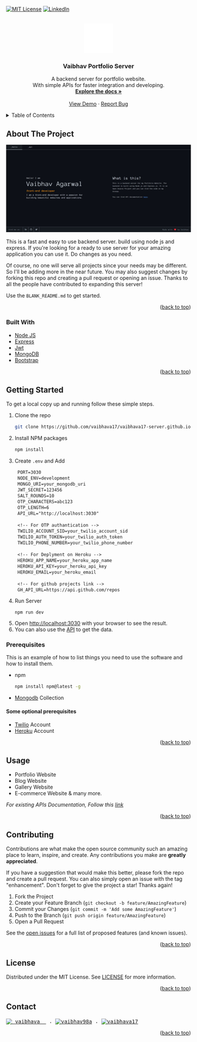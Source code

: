<a name="readme-top"></a>

[![MIT License][license-shield]](./LICENSE)
[![LinkedIn][linkedin-shield]](https://linkedin.com/in/vaibhava17)

<br />
<div align="center">
  <a href="https://vaibhava17-server.herokuapp.com/">
    <img src="./public/img/logo.svg" alt="Logo" width="80" height="80">
  </a>

  <h3 align="center">Vaibhav Portfolio Server</h3>

  <p align="center">
   A backend server for portfolio website.
   <br />With simple APIs for faster integration and developing.
    <br />
    <a href="https://github.com/vaibhava17/vaibhava17-server"><strong>Explore the docs »</strong></a>
    <br />
    <br />
    <a href="https://vaibhava17-server.herokuapp.com/">View Demo</a>
    ·
    <a href="https://github.com/vaibhava17/vaibhav17-server.github.io/issues">Report Bug</a>
  </p>
</div>



<details>
  <summary>Table of Contents</summary>
  <ol>
    <li>
      <a href="#about-the-project">About The Project</a>
      <ul>
        <li><a href="#built-with">Built With</a></li>
      </ul>
    </li>
    <li>
      <a href="#getting-started">Getting Started</a>
      <ul>
        <li><a href="#prerequisites">Prerequisites</a></li>
        </ul>
    </li>
    <li><a href="#usage">Usage</a></li>
    <li><a href="#contributing">Contributing</a></li>
    <li><a href="#license">License</a></li>
    <li><a href="#contact">Contact</a></li>
    <li><a href="#acknowledgments">Acknowledgments</a></li>
  </ol>
</details>



<!-- ABOUT THE PROJECT -->
## About The Project

[<img src="./public/img/preview.jpg" alt="Logo" width="auto">](https://vaibhava17-server.herokuapp.com/)

This is a fast and easy to use backend server. build using node js and express. If you're looking for a ready to use server for your amazing application you can use it. Do changes as you need.

Of course, no one will serve all projects since your needs may be different. So I'll be adding more in the near future. You may also suggest changes by forking this repo and creating a pull request or opening an issue. Thanks to all the people have contributed to expanding this server!

Use the `BLANK_README.md` to get started.

<p align="right">(<a href="#readme-top">back to top</a>)</p>



### Built With

* [Node JS](https://nodejs.org/en/)
* [Express](https://expressjs.com/)
* [Jwt](https://jwt.io/)
* [MongoDB](https://www.mongodb.com/)
* [Bootstrap](https://getbootstrap.com)


<p align="right">(<a href="#readme-top">back to top</a>)</p>



<!-- GETTING STARTED -->
## Getting Started

To get a local copy up and running follow these simple steps.

1. Clone the repo
   ```sh
   git clone https://github.com/vaibhava17/vaibhava17-server.github.io.git
   ```
2. Install NPM packages
   ```sh
   npm install
   ```
3. Create `.env` and Add
   ```env
    PORT=3030
    NODE_ENV=development
    MONGO_URI=your_mongodb_uri
    JWT_SECRET=123456
    SALT_ROUNDS=10
    OTP_CHARACTERS=abc123
    OTP_LENGTH=6
    API_URL="http://localhost:3030"

    <!-- For OTP authantication -->
    TWILIO_ACCOUNT_SID=your_twilio_account_sid
    TWILIO_AUTH_TOKEN=your_twilio_auth_token
    TWILIO_PHONE_NUMBER=your_twilio_phone_number

    <!-- For Deplyment on Heroku -->
    HEROKU_APP_NAME=your_heroku_app_name
    HEROKU_API_KEY=your_heroku_api_key
    HEROKU_EMAIL=your_heroku_email

    <!-- For github projects link -->
    GH_API_URL=https://api.github.com/repos
    ```
4. Run Server
    ```
    npm run dev
    ```
5. Open [http://localhost:3030](http://localhost:3030) with your browser to see the result.
6. You can also use the [API](https://vaibhava17-server.herokuapp.com/api-v1) to get the data.


### Prerequisites

This is an example of how to list things you need to use the software and how to install them.
* npm
  ```sh
  npm install npm@latest -g
  ```
* [Mongodb](https://www.mongodb.com/docs/v5.0/core/databases-and-collections/) Collection 
  
#### Some optional prerequisites
* [Twilio](https://www.twilio.com/docs/sms) Account
* [Heroku](https://devcenter.heroku.com/articles/getting-started-with-nodejs) Account

<p align="right">(<a href="#readme-top">back to top</a>)</p>

<!-- USAGE EXAMPLES -->
## Usage

* Portfolio Website
* Blog Website
* Gallery Website
* E-commerce Website & many more.

_For existing APIs Documentation, Follow this [link](https://vaibhava17-server.herokuapp.com/api-docs)_

<p align="right">(<a href="#readme-top">back to top</a>)</p>

<!-- CONTRIBUTING -->
## Contributing

Contributions are what make the open source community such an amazing place to learn, inspire, and create. Any contributions you make are **greatly appreciated**.

If you have a suggestion that would make this better, please fork the repo and create a pull request. You can also simply open an issue with the tag "enhancement".
Don't forget to give the project a star! Thanks again!

1. Fork the Project
2. Create your Feature Branch (`git checkout -b feature/AmazingFeature`)
3. Commit your Changes (`git commit -m 'Add some AmazingFeature'`)
4. Push to the Branch (`git push origin feature/AmazingFeature`)
5. Open a Pull Request


See the [open issues](https://github.com/vaibhava17/vaibhav17-server.github.io/issues) for a full list of proposed features (and known issues).


<p align="right">(<a href="#readme-top">back to top</a>)</p>

<!-- LICENSE -->
## License

Distributed under the MIT License. See [LICENSE](https://github.com/vaibhava17/vaibhav17-server.github.io/blob/master/LICENSE) for more information.

<p align="right">(<a href="#readme-top">back to top</a>)</p>

<!-- CONTACT -->
## Contact

<samp>
    <a href="https://twitter.com/_vaibhava__" target="_blank"><img align="center" src="https://raw.githubusercontent.com/rahuldkjain/github-profile-readme-generator/master/src/images/icons/Social/twitter.svg" alt="_vaibhava__" height="30" width="40" /></a> . 
    <a href="https://www.linkedin.com/in/vaibhava17/" target="_blank"><img align="center" src="https://raw.githubusercontent.com/rahuldkjain/github-profile-readme-generator/master/src/images/icons/Social/linked-in-alt.svg" alt="vaibhav98a" height="30" width="40" /></a> . 
    <a href="https://dev.to/vaibhava17" target="_blank"><img align="center" src="https://raw.githubusercontent.com/rahuldkjain/github-profile-readme-generator/master/src/images/icons/Social/devto.svg" alt="vaibhava17" height="30" width="40" /></a>
  </samp>

<p align="right">(<a href="#readme-top">back to top</a>)</p>

<!-- MARKDOWN LINKS & IMAGES -->
<!-- https://www.markdownguide.org/basic-syntax/#reference-style-links -->
[contributors-shield]: https://img.shields.io/github/contributors/vaibhav17/vaibhava17-server.github.io.svg?style=for-the-badge
[contributors-url]: https://github.com/vaibhava17/vaibhav17-server.github.io/graphs/contributors
[forks-shield]: https://img.shields.io/github/forks/vaibhava17/vaibhav17-server.github.io.svg?style=for-the-badge
[forks-url]: https://github.com/vaibhava17/vaibhav17-server.github.io/network/members
[stars-shield]: https://img.shields.io/github/stars/vaibhava17/vaibhav17-server.github.io.svg?style=for-the-badge
[stars-url]: https://github.com/vaibhava17/vaibhav17-server.github.io/stargazers
[issues-shield]: https://img.shields.io/github/issues/vaibhava17/vaibhav17-server.github.io.svg?style=for-the-badge
[issues-url]: https://github.com/vaibhava17/vaibhav17-server.github.io/issues
[license-shield]: https://img.shields.io/github/license/vaibhava17/vaibhav17-server.github.io.svg?style=for-the-badge
[linkedin-shield]: https://img.shields.io/badge/-LinkedIn-black.svg?style=for-the-badge&logo=linkedin&colorB=555
[linkedin-url]: https://linkedin.com/in/vaibhava17
